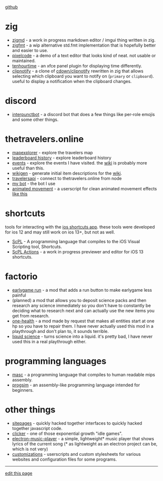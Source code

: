 [github](https://github.com/pfgithub)

# zig

- [zigmd](https://github.com/pfgithub/zigmd) - a work in progress markdown editor / imgui thing
  written in zig.
- [zigfmt](https://github.com/pfgithub/zigfmt) - a wip alternative std.fmt implementation that
  is hopefully better and easier to use.
- [pixelcode](https://github.com/pfgithub/pixelcode) - a demo of a text editor that looks kind
  of neat. not usable or maintained.
- [tenhourtime](https://github.com/pfgithub/qmtime) - an xfce panel plugin for displaying time
  differently.
- [clipnotify](https://github.com/pfgithub/clipnotify) - a clone of
  [cdown/clipnotify](https://github.com/cdown/clipnotify) rewritten in zig that allows selecting which
  clipboard you want to notify on (`primary` or `clipboard`). useful to display a notification when
  the clipboard changes.

# discord

- [interpunctbot](https://interpunct.info/) - a discord bot that does a few
  things like per-role emojis and some other things.
  
# thetravelers.online

- [mapexplorer](https://pfg.pw/mapexplorer/) - explore the travelers map
- [leaderboard history](https://pfg.pw/travelersleaderboard/player) - explore leaderboard history
- [events](https://pfg.pw/travelersevents/travel-travel.html) - explore the events I have visited. the [wiki](https://thetravelers.miraheze.org/wiki/Locations) is probably more useful than this.
- [wikigen](https://github.com/pfgithub/travelers-wikigen) - generate initial item descriptions for the [wiki](https://thetravelers.miraheze.org/wiki/Locations).
- [travelersapi](https://github.com/pfgithub/travelersapi) - connect to thetravelers.online from node
- [my bot](https://github.com/pfgithub/thetravelers-bot) - the bot I use
- [animated movement](https://github.com/pfgithub/customizations/blob/master/userscripts/thetravelers.online/animatemovement.user.js) - a userscript for clean animated movement effects [like this](https://media.discordapp.net/attachments/638392611173826567/745821609419472987/Peek_2020-08-19_18-48.gif)
  
# shortcuts

tools for interacting with the [ios shortcuts app](https://apps.apple.com/us/app/shortcuts/id915249334).
these tools were developed for ios 12 and may still work on ios 13+, but not as well.

- [ScPL](https://scpl.dev) - A programming language that compiles to the iOS Visual
  Scripting tool, Shortcuts.
- [ScPL Actions](https://github.com/pfgithub/scpl-actions) - a work in progress previewer
  and editor for iOS 13 shortcuts.
  
# factorio

- [earlygame run](https://mods.factorio.com/mod/earlygame-run) - a mod that adds
  a run button to make earlygame less painful
- (planned) a mod that allows you to deposit science packs and then research any
  science immediately so you don't have to constantly be deciding what to research
  next and can actually use the new items you get from research.
- [one-health](https://mods.factorio.com/mod/one-health) - a mod made by request
  that makes all entities start at one hp so you have to repair them. I have never
  actually used this mod in a playthrough and don't plan to, it sounds terrible.
- [liquid science](https://mods.factorio.com/mod/liquid-science) - turns science
  into a liquid. it's pretty bad, I have never used this in a real playthrough
  either.
  
# programming languages

- [masc](https://github.com/pfgithub/masc) - a programming language that compiles
  to human readable mips assembly.
- [progsim](https://pfg.pw/progsim/progsim) - an assembly-like programming language
  intended for beginners.

# other things

- [sitepages](sitepages) - quickly hacked together interfaces to quickly hacked together
  javascript code.
- [clicker](https://clicker.pfg.pw) - one of those exponential growth "idle games".
- [electron-music-player](https://github.com/pfgithub/electron-music-player) - a simple,
  lightweight\* music player that shows lyrics of the current song (\* as lightweight as
  an electron project can be, which is not very)
- [customizations](https://github.com/pfgithub/customizations) - userscripts and custom
  stylesheets for various websites and configuration files for some programs.

---

[edit this page](https://github.com/pfgithub/pfgithub.github.com/edit/master/README.md)
